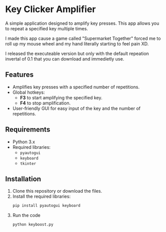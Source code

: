 # Key Clicker Amplifier

A simple application designed to amplify key presses. This app allows you to repeat a specified key multiple times.

I made this app cause a game called "Supermarket Together" forced me to roll up my mouse wheel and my hand literally starting to feel pain XD.

I released the executeable version but only with the default repeation invertal of 0.1 that you can download and immedietly use.

## Features

- Amplifies key presses with a specified number of repetitions.
- Global hotkeys:
  - **F3** to start amplifying the specified key.
  - **F4** to stop amplification.
- User-friendly GUI for easy input of the key and the number of repetitions.

## Requirements

- Python 3.x
- Required libraries:
  - `pyautogui`
  - `keyboard`
  - `tkinter`

## Installation

1. Clone this repository or download the files.
2. Install the required libraries:
   ```bash
   pip install pyautogui keyboard
3. Run the code
   ```bash
   python keyboost.py
